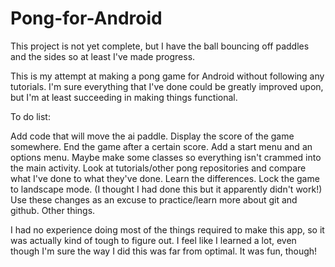 # Pong-for-Android

This project is not yet complete, but I have the ball bouncing off paddles and the sides so at least I've made progress.

This is my attempt at making a pong game for Android without following any tutorials. I'm sure everything that I've done could be
greatly improved upon, but I'm at least succeeding in making things functional. 

To do list:

Add code that will move the ai paddle.
Display the score of the game somewhere.
End the game after a certain score.
Add a start menu and an options menu.
Maybe make some classes so everything isn't crammed into the main activity.
Look at tutorials/other pong repositories and compare what I've done to what they've done. Learn the differences.
Lock the game to landscape mode. (I thought I had done this but it apparently didn't work!)
Use these changes as an excuse to practice/learn more about git and github.
Other things.

I had no experience doing most of the things required to make this app, so it was actually kind of tough to figure out. I feel like
I learned a lot, even though I'm sure the way I did this was far from optimal. It was fun, though!
